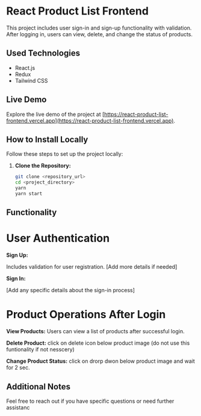 # React Product List Frontend

This project includes user sign-in and sign-up functionality with validation. After logging in, users can view, delete, and change the status of products.

## Used Technologies

- React.js
- Redux
- Tailwind CSS

## Live Demo

Explore the live demo of the project at [https://react-product-list-frontend.vercel.app](https://react-product-list-frontend.vercel.app).

## How to Install Locally

Follow these steps to set up the project locally:

1. **Clone the Repository:**
   ```bash
   git clone <repository_url>
   cd <project_directory>
   yarn
   yarn start
   
## Functionality
 # User Authentication
**Sign Up:**
 
Includes validation for user registration.
[Add more details if needed]

**Sign In:**

[Add any specific details about the sign-in process]
 
# Product Operations After Login
**View Products:**
Users can view a list of products after successful login.

**Delete Product:**
click on delete icon below product image (do not use this funtionality if not nesscery)

**Change Product Status:**
click on drorp dwon below product image and wait for 2 sec.

## Additional Notes

Feel free to reach out if you have specific questions or need further assistanc



